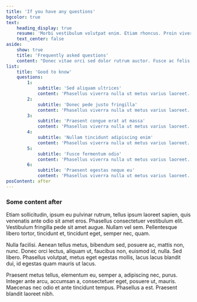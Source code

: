 ```yaml
---
title: 'If you have any questions'
bgcolor: true
text:
    heading_display: true
    resume: 'Morbi vestibulum volutpat enim. Etiam rhoncus. Proin viverra, ligula sit amet ultrices semper, ligula arcu tristique sapien, a accumsan nisi mauris ac eros. Aenean ut eros et nisl sagittis vestibulum. Praesent ac sem eget est egestas volutpat.'
    text_center: false
aside:
    show: true
    title: 'Frequently asked questions'
    content: "Donec vitae orci sed dolor rutrum auctor. Fusce ac felis sit amet ligula pharetra condimentum. **Sed hendrerit**. Vestibulum facilisis, purus nec pulvinar iaculis, ligula _mi congue nunc_, vitae euismod ligula urna in dolor. Sed fringilla mauris sit amet nibh.\r\n\r\n* Duis arcu tortor, suscipit eget, imperdiet iaculis, ipsum. \r\n* Pellentesque commodo eros a enim. \r\n* Suspendisse faucibus, nunc et pellentesque egestas, \r\n* Lacus ante convallis tellus, vitae iaculis lacus elit id tortor. \r\n* Praesent turpis. Nulla sit amet est.\r\n\r\n>Vivamus aliquet elit ac nisl. Aenean ut eros et nisl sagittis vestibulum. Nullam accumsan lorem in dui. Phasellus dolor."
list:
    title: 'Good to know'
    questions:
        1:
            subtitle: 'Sed aliquam ultrices'
            content: 'Phasellus viverra nulla ut metus varius laoreet. Nam commodo suscipit quam. Phasellus tempus. Integer tincidunt. Fusce commodo aliquam arcu.'
        2:
            subtitle: 'Donec pede justo fringilla'
            content: 'Phasellus viverra nulla ut metus varius laoreet. Nam commodo suscipit quam. Phasellus tempus. Integer tincidunt. Fusce commodo aliquam arcu.'
        3:
            subtitle: 'Praesent congue erat at massa'
            content: 'Phasellus viverra nulla ut metus varius laoreet. Nam commodo suscipit quam. Phasellus tempus. Integer tincidunt. Fusce commodo aliquam arcu.'
        4:
            subtitle: 'Nullam tincidunt adipiscing enim'
            content: 'Phasellus viverra nulla ut metus varius laoreet. Nam commodo suscipit quam. Phasellus tempus. Integer tincidunt. Fusce commodo aliquam arcu.'
        5:
            subtitle: 'Fusce fermentum odio'
            content: 'Phasellus viverra nulla ut metus varius laoreet. Nam commodo suscipit quam. Phasellus tempus. Integer tincidunt. Fusce commodo aliquam arcu.'
        6:
            subtitle: 'Praesent egestas neque eu'
            content: 'Phasellus viverra nulla ut metus varius laoreet. Nam commodo suscipit quam. Phasellus tempus. Integer tincidunt. Fusce commodo aliquam arcu.'
posContent: after
---
```


### Some content after

Etiam sollicitudin, ipsum eu pulvinar rutrum, tellus ipsum laoreet sapien, quis venenatis ante odio sit amet eros. Phasellus consectetuer vestibulum elit. Vestibulum fringilla pede sit amet augue. Nullam vel sem. Pellentesque libero tortor, tincidunt et, tincidunt eget, semper nec, quam.

Nulla facilisi. Aenean tellus metus, bibendum sed, posuere ac, mattis non, nunc. Donec orci lectus, aliquam ut, faucibus non, euismod id, nulla. Sed libero. Phasellus volutpat, metus eget egestas mollis, lacus lacus blandit dui, id egestas quam mauris ut lacus.

Praesent metus tellus, elementum eu, semper a, adipiscing nec, purus. Integer ante arcu, accumsan a, consectetuer eget, posuere ut, mauris. Maecenas nec odio et ante tincidunt tempus. Phasellus a est. Praesent blandit laoreet nibh.